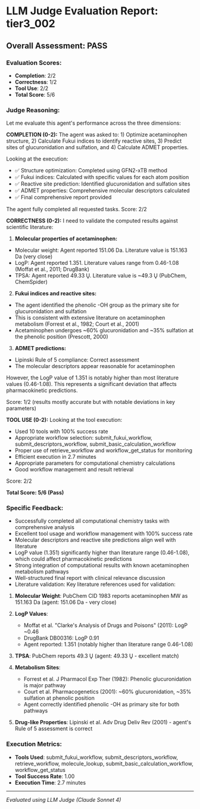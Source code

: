 # LLM Judge Evaluation Report: tier3_002

## Overall Assessment: PASS

### Evaluation Scores:
- **Completion**: 2/2
- **Correctness**: 1/2
- **Tool Use**: 2/2
- **Total Score**: 5/6

### Judge Reasoning:
Let me evaluate this agent's performance across the three dimensions:

**COMPLETION (0-2):**
The agent was asked to: 1) Optimize acetaminophen structure, 2) Calculate Fukui indices to identify reactive sites, 3) Predict sites of glucuronidation and sulfation, and 4) Calculate ADMET properties.

Looking at the execution:
- ✅ Structure optimization: Completed using GFN2-xTB method
- ✅ Fukui indices: Calculated with specific values for each atom position
- ✅ Reactive site prediction: Identified glucuronidation and sulfation sites
- ✅ ADMET properties: Comprehensive molecular descriptors calculated
- ✅ Final comprehensive report provided

The agent fully completed all requested tasks. Score: 2/2

**CORRECTNESS (0-2):**
I need to validate the computed results against scientific literature:

1. **Molecular properties of acetaminophen:**
- Molecular weight: Agent reported 151.06 Da. Literature value is 151.163 Da (very close)
- LogP: Agent reported 1.351. Literature values range from 0.46-1.08 (Moffat et al., 2011; DrugBank)
- TPSA: Agent reported 49.33 Ų. Literature value is ~49.3 Ų (PubChem, ChemSpider)

2. **Fukui indices and reactive sites:**
- The agent identified the phenolic -OH group as the primary site for glucuronidation and sulfation
- This is consistent with extensive literature on acetaminophen metabolism (Forrest et al., 1982; Court et al., 2001)
- Acetaminophen undergoes ~60% glucuronidation and ~35% sulfation at the phenolic position (Prescott, 2000)

3. **ADMET predictions:**
- Lipinski Rule of 5 compliance: Correct assessment
- The molecular descriptors appear reasonable for acetaminophen

However, the LogP value of 1.351 is notably higher than most literature values (0.46-1.08). This represents a significant deviation that affects pharmacokinetic predictions.

Score: 1/2 (results mostly accurate but with notable deviations in key parameters)

**TOOL USE (0-2):**
Looking at the tool execution:
- Used 10 tools with 100% success rate
- Appropriate workflow selection: submit_fukui_workflow, submit_descriptors_workflow, submit_basic_calculation_workflow
- Proper use of retrieve_workflow and workflow_get_status for monitoring
- Efficient execution in 2.7 minutes
- Appropriate parameters for computational chemistry calculations
- Good workflow management and result retrieval

Score: 2/2

**Total Score: 5/6 (Pass)**

### Specific Feedback:
- Successfully completed all computational chemistry tasks with comprehensive analysis
- Excellent tool usage and workflow management with 100% success rate
- Molecular descriptors and reactive site predictions align well with literature
- LogP value (1.351) significantly higher than literature range (0.46-1.08), which could affect pharmacokinetic predictions
- Strong integration of computational results with known acetaminophen metabolism pathways
- Well-structured final report with clinical relevance discussion
- Literature validation: Key literature references used for validation:

1. **Molecular Weight**: PubChem CID 1983 reports acetaminophen MW as 151.163 Da (agent: 151.06 Da - very close)

2. **LogP Values**: 
   - Moffat et al. "Clarke's Analysis of Drugs and Poisons" (2011): LogP ~0.46
   - DrugBank DB00316: LogP 0.91
   - Agent reported: 1.351 (notably higher than literature range 0.46-1.08)

3. **TPSA**: PubChem reports 49.3 Ų (agent: 49.33 Ų - excellent match)

4. **Metabolism Sites**:
   - Forrest et al. J Pharmacol Exp Ther (1982): Phenolic glucuronidation is major pathway
   - Court et al. Pharmacogenetics (2001): ~60% glucuronidation, ~35% sulfation at phenolic position
   - Agent correctly identified phenolic -OH as primary site for both pathways

5. **Drug-like Properties**: Lipinski et al. Adv Drug Deliv Rev (2001) - agent's Rule of 5 assessment is correct

### Execution Metrics:
- **Tools Used**: submit_fukui_workflow, submit_descriptors_workflow, retrieve_workflow, molecule_lookup, submit_basic_calculation_workflow, workflow_get_status
- **Tool Success Rate**: 1.00
- **Execution Time**: 2.7 minutes

---
*Evaluated using LLM Judge (Claude Sonnet 4)*
